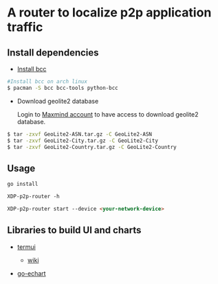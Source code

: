 # A router to localize p2p application traffic

## Install dependencies

- [Install bcc](https://github.com/iovisor/bcc/blob/master/INSTALL.md#arch---binary)
```bash
#Install bcc on arch linux
$ pacman -S bcc bcc-tools python-bcc
```

- Download geolite2 database

  Login to [Maxmind account](https://www.maxmind.com/) to have access to download geolite2 database.
```bash
$ tar -zxvf GeoLite2-ASN.tar.gz -C GeoLite2-ASN
$ tar -zxvf GeoLite2-City.tar.gz -C GeoLite2-City
$ tar -zxvf GeoLite2-Country.tar.gz -C GeoLite2-Country
```

## Usage
```markdown
go install

XDP-p2p-router -h

XDP-p2p-router start --device <your-network-device>
```

## Libraries to build UI and charts

- [termui](https://github.com/gizak/termui)

  - [wiki](https://github.com/gizak/termui/wiki)

- [go-echart](https://github.com/go-echarts/go-echarts)